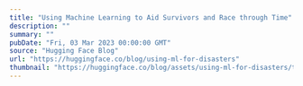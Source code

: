 ```yaml
---
title: "Using Machine Learning to Aid Survivors and Race through Time"
description: ""
summary: ""
pubDate: "Fri, 03 Mar 2023 00:00:00 GMT"
source: "Hugging Face Blog"
url: "https://huggingface.co/blog/using-ml-for-disasters"
thumbnail: "https://huggingface.co/blog/assets/using-ml-for-disasters/thumbnail.png"
---
```


